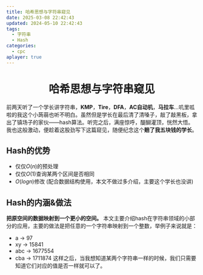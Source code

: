```yaml
---
title: 哈希思想与字符串窥见
date: 2025-03-08 22:42:43
updated: 2024-05-10 22:42:43
tags:
  - 字符串
  - Hash
categories:
  - cpc
aplayer: true
---
```



# <center>哈希思想与字符串窥见<center/>
前两天听了一个学长讲字符串，**KMP**，**Tire**，**DFA**，**AC自动机**，**马拉车**...叽里呱啦的我这个小蒟蒻也听不明白。虽然但是学长在最后清了清嗓子，敲了敲黑板，拿出了镇场子的家伙——hash算法。听完之后，满座惊呼，醍醐灌顶，恍然大悟。我也这般激动，便趁着这股劲写下这篇窥见，随便纪念这个**赔了我五块钱的学长**。

## Hash的优势
* 仅仅$O(n)$的预处理
* 仅仅$O(1)$查询某两个区间是否相同
* $O(logn)$修改 (配合数据结构使用，本文不做过多介绍，主要这个学长也没讲)

## Hash的内涵&做法
**把原空间的数据映射到一个更小的空间。**
本文主要介绍hash在字符串领域的小部分的应用，主要的做法是把任意的一个字符串映射到一个整数，举例子来说就是：
* a  ->  97
* xy  ->  15841
* abc -> 1677554
* cba -> 1711874
这样之后，当我想知道某两个字符串一样的时候，我们只需要知道它们对应的值是否一样就可以了。

<!-- <font color=red><font size=5>但是怎么映射呢？</font></font> -->

<!-- 
先不多说，看公式
$hash(S)=(S[1]\times b^{n-1} +S[2]\times b^{n-2} +\cdot \cdot \cdot +S[n]\times b^{0}) mod P$
虽然公式向来是每个文章里面最为具体但是抽象的东西，但是这里的公式还是很好理解的（类似于快读，但是每一位乘的是$b$，不是$10$),举一个具体的例子来说的话：
假如取$b=233，p=13331$
$hash(dyt)=(d\times 233^{2}+y\times 233^{1}+t\times 233^{0})mod 13331$
`d` `y` `t`都是字符，对应其ASCII码取值:100,121,116。简单拿计算器算一下$hash(dyt)=4830$ 。在计算的过程中，我们可以拿一个数组来记录每一位的结果，就像这样：
```cpp
for (int i = 0; i < (int)ss.size(); i++)
    {
        arr[cnt] = (arr[cnt - 1] * b + ss[i]) % 13331;
        cnt++;
    }
```
这样的好处是，我们不仅知道了一个字符串的hash值，也可以在$O(1)$下查出某个子串的hash值，就上面的例子来说$hash(yt)=(hash(dyt)-hash(d)\times233^{2})mod13331+13331)mod13331=1647$
而且显然，hash预处理的复杂度为$O(n)$，得到任意子串的复杂度为$O(1)$，对于得到的子串我们也可以$O(1)$进行比较（原字符串比较的复杂度为$O(s)$，s为字符串长度）

## 升级
那么这么做对吗？显然不对。因为它企图将一个无限的东西映射到一个简短的数字上，这显然是错误的并且荒谬的，我们完全可以找到两个不一样的字符串但是它们对应的hash值是一样的。那么这么做对吗？也对，借助这么的方法我们真的有几率得到AC，前提是数据测试点数据不够强大，当然在IOI中我们也能差不多骗的盆满钵满了。那么这么做对吗？可以对，假如你稍稍地升级一下...
据学长描述，正确的概率和你选择的$P$有关，不难注意到这个做法正确的概率为$S\over P$，其中S为字符串的长度，而一般字符串题的字符串的长度都在1000左右，最多也大概不会超过$10^{5}$,对于m个询问，这个概率可能要再加一个m次方，总而言之，经过这么多的要求之后我们得到的这个正确的概率并不是很高（一般P的选取也就是在$10^{9}$,下面会介绍为什么）。举个例子：如果P选$10^{9}+7$,字符串长度为1000，询问次数有100000次，那么这个算法得到正确答案的概率就是0.90....
这是hash算法不可避免的问题，但是我们可以想办法去优化它。怎么做呢，相信你只是看正确的概率的表达式也能看出来：把P变得更大，或者用不同的P弄出多组hash值。假如我们分别选择$10^{9}+7 和10^{9}+7$进行hash，比较字符串的时候也是同时比较两个hash值，同样是上一个例子，我们正确的概率就已经来到0.999999900。已经ok了吧...

## 取值
对于b和P的取值，这里也稍微有一些门道，本文并不会做太多详细的介绍~~（主要我也不怎么会）~~,简单说一点就是在字符串问题中b的大小要大于128，还得是个质数，我常用的是233和211。对于P的取值一般在$10^{9}$这个数量级，既可以保证我们的正确率足够高，也能保证我们在开long long的时候不会炸内存。

## 例子 查找最长对称子串
这道题很经典了，可以用马拉车算法来做，但是本文讲的是hash，所以我用hash加二分搜索来做。
**输入格式：**
输入在一行中给出长度不超过1000的非空字符串。

**输出格式：**
在一行中输出最长对称子串的长度。

原理在上文已经讲诉的很详细了，这里只贴一些关键部分吧。


将字符串中插入特殊字符，这么做可以保证二分答案的单调性
```cpp
 getline(cin, s); // 读入原字符串
    ss = '\\';       // 处理字符串
    for (int i = 0; i < (int)(s.size()); i++)
    {
        ss = ss + s[i] + '\\';
    }
```

求两个不同的hash值
```cpp
    int cnt = 1;      // 下标从1开始正hash
    leng = ss.size(); // leng为处理后的字符串的长度
    for (int i = 0; i < leng; i++)
    {
        arr1[cnt] = (arr1[cnt - 1] * pi1 + ss[i]) % mod1;
        arr2[cnt] = (arr2[cnt - 1] * pi2 + ss[i]) % mod2;
        cnt++;
    }
    cnt = leng; // 下标从leng开始的反hash
    for (int i = leng - 1; i >= 0; i--)
    {
        rearr1[cnt] = (rearr1[cnt + 1] * pi1 + ss[i]) % mod1;
        rearr2[cnt] = (rearr2[cnt + 1] * pi2 + ss[i]) % mod2;
        cnt--;
    }
```
二分答案
```cpp
 while (l <= r)
    {
        int mid = (l + r) >> 1;
        if (isok(mid * 2)) // 判断[l,l+mid*2]是否为回文串
        {
            l = mid + 1;
            ans = mid;
        }

        else
            r = mid - 1;
    }
```
判断一段字符串的正反hash值是否相同
```cpp
inline bool hashok1(int l, int r) // 第一个hash值的判断
{
    if ((arr1[r] - (arr1[l - 1] * ksm(pi1, r - l + 1, mod1)) % mod1 + mod1) % mod1 == (rearr1[l] - (rearr1[r + 1] * ksm(pi1, r - l + 1, mod1)) % mod1 + mod1) % mod1)
        return true;
    else
        return false;
}
```
本文用了快速幂来进行幂运算，但是更好的方法是用$o(1)$直接跑出所有可能用到的幂，存放到数组里面
```cpp
long long ksm(long long a, long long b, long long mode)
{
    long long sum = 1;
    a = a % mode;

    while (b > 0)
    {
        if (b % 2 == 1) 
            sum = (sum * a) % mode;
        b /= 2;
        a = (a * a) % mode; 
    }
    return sum;
}
```
## 完整答案
<details>
<summary>点击查看代码</summary>

```cpp
#include <bits/stdc++.h>
using namespace std;
typedef long long ll;
ll mod1 = 1000000007, mod2 = 1000000009; // 双hash  pi1&mod1   pi2&mod2
ll pi1 = 233, pi2 = 211;
ll arr1[10004], arr2[10004]; // arr存正的，rearr存反着的
ll rearr1[10004], rearr2[10004];
string s;  // 原字符串
string ss; // 处理后的字符串
int leng;  // 处理后的字符串长度

long long ksm(long long a, long long b, long long mode)
{
    long long sum = 1;
    a = a % mode;

    while (b > 0)
    {
        if (b % 2 == 1) // 判断是否是奇数，是奇数的话将多出来的数事先乘如sum
            sum = (sum * a) % mode;
        b /= 2;
        a = (a * a) % mode; // 不断的两两合并再取模，减小a和b的规模
    }
    return sum;
}

inline bool hashok1(int l, int r) // 第一个hash值的判断
{
    /*调试用正hash和逆hash*/

    // cout << "l " << l << " r " << r << "  " << endl;
    // cout << "left  " << (arr1[r] - (arr1[l - 1] * ksm(pi1, r - l + 1, mod1)) % mod1 + mod1) % mod1 << endl;
    // cout << "right  " << (rearr1[l] - (rearr1[r + 1] * ksm(pi1, r - l + 1, mod1)) % mod1 + mod1) % mod1 << endl;

    if ((arr1[r] - (arr1[l - 1] * ksm(pi1, r - l + 1, mod1)) % mod1 + mod1) % mod1 == (rearr1[l] - (rearr1[r + 1] * ksm(pi1, r - l + 1, mod1)) % mod1 + mod1) % mod1)
        return true;
    else
        return false;
}

inline bool hashok2(int l, int r) // 第二个hash值的判断
{
    /*调试用正hash和逆hash*/
    // cout << "l " << l << " r " << r << "  " << endl;
    // cout << "left  " << (arr2[r] - (arr2[l - 1] * ksm(pi2, r - l + 1, mod2)) % mod2 + mod2) % mod2 << endl;
    // cout << "right  " << (rearr2[l] - (rearr2[r + 1] * ksm(pi2, r - l + 1, mod2)) % mod2 + mod2) % mod2 << endl;

    if ((arr2[r] - (arr2[l - 1] * ksm(pi2, r - l + 1, mod2)) % mod2 + mod2) % mod2 == (rearr2[l] - (rearr2[r + 1] * ksm(pi2, r - l + 1, mod2)) % mod2 + mod2) % mod2)
        return true;
    else
        return false;
}

inline bool isok(int x) // 判断是否存在长度为x的子串满足回文
{
    for (int i = 1; i + x <= leng; i++)
    {
        if (hashok1(i, i + x) && hashok2(i, i + x)) // 判断两个hash
            return true;
    }
    return false;
}

int main()
{
    ios::sync_with_stdio(false);
    cin.tie(0);
    cout.tie(0);

    getline(cin, s); // 读入原字符串
    ss = '\\';       // 处理字符串
    for (int i = 0; i < (int)(s.size()); i++)
    {
        ss = ss + s[i] + '\\';
    }
    // 看看处理对没有（输出处理之后的结果）
    // cout << ss << endl;

    int cnt = 1;      // 下标从1开始正hash
    leng = ss.size(); // leng为处理后的字符串的长度
    for (int i = 0; i < leng; i++)
    {
        arr1[cnt] = (arr1[cnt - 1] * pi1 + ss[i]) % mod1;
        arr2[cnt] = (arr2[cnt - 1] * pi2 + ss[i]) % mod2;
        cnt++;
    }
    cnt = leng; // 下标从leng开始的反hash
    for (int i = leng - 1; i >= 0; i--)
    {
        rearr1[cnt] = (rearr1[cnt + 1] * pi1 + ss[i]) % mod1;
        rearr2[cnt] = (rearr2[cnt + 1] * pi2 + ss[i]) % mod2;
        cnt--;
    }

    int l = 1, r = s.size(); // 祖传的二分答案，r为原子串的长度
    int ans = (l + r) >> 1;

    while (l <= r)
    {
        int mid = (l + r) >> 1;
        if (isok(mid * 2)) // 判断[l,l+mid*2]是否为回文串
        {
            l = mid + 1;
            ans = mid;
        }

        else
            r = mid - 1;
    }

    cout << ans << endl;
    return 0;
}
```
</details>

## 总结
内存也就几百kb，时间复杂度为$o(nlog)$,不超过1000的字符串10ms以内就能跑完。 -->
